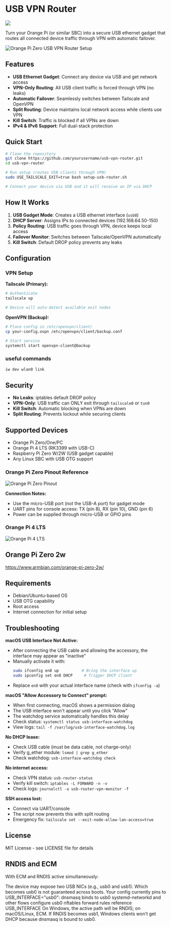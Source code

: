 # USB VPN Router

![](./images/routing.svg)

Turn your Orange Pi (or similar SBC) into a secure USB ethernet gadget that routes all connected device traffic through VPN with automatic failover.

![Orange Pi Zero USB VPN Router Setup](images/orangepi-zero-setup.webp)

## Features

- **USB Ethernet Gadget**: Connect any device via USB and get network access
- **VPN-Only Routing**: All USB client traffic is forced through VPN (no leaks)
- **Automatic Failover**: Seamlessly switches between Tailscale and OpenVPN
- **Split Routing**: Device maintains local network access while clients use VPN
- **Kill Switch**: Traffic is blocked if all VPNs are down
- **IPv4 & IPv6 Support**: Full dual-stack protection

## Quick Start

```bash
# Clone the repository
git clone https://github.com/yourusername/usb-vpn-router.git
cd usb-vpn-router

# Run setup (routes USB clients through VPN)
sudo USE_TAILSCALE_EXIT=true bash setup-usb-router.sh

# Connect your device via USB and it will receive an IP via DHCP
```

## How It Works

1. **USB Gadget Mode**: Creates a USB ethernet interface (`usb0`)
2. **DHCP Server**: Assigns IPs to connected devices (192.168.64.50-150)
3. **Policy Routing**: USB traffic goes through VPN, device keeps local access
4. **Failover Monitor**: Switches between Tailscale/OpenVPN automatically
5. **Kill Switch**: Default DROP policy prevents any leaks

## Configuration

### VPN Setup

**Tailscale (Primary):**
```bash
# Authenticate
tailscale up

# Device will auto-detect available exit nodes
```

**OpenVPN (Backup):**
```bash
# Place config in /etc/openvpn/client/
cp your-config.ovpn /etc/openvpn/client/backup.conf

# Start service
systemctl start openvpn-client@backup
```


### useful commands

```bash
iw dev wlan0 link
```

## Security

- **No Leaks**: iptables default DROP policy
- **VPN-Only**: USB traffic can ONLY exit through `tailscale0` or `tun0`
- **Kill Switch**: Automatic blocking when VPNs are down
- **Split Routing**: Prevents lockout while securing clients

## Supported Devices

- Orange Pi Zero/One/PC
- Orange Pi 4 LTS (RK3399 with USB-C)
- Raspberry Pi Zero W/2W (USB gadget capable)
- Any Linux SBC with USB OTG support

### Orange Pi Zero Pinout Reference
![Orange Pi Zero Pinout](images/pinout.webp)

**Connection Notes:**
- Use the micro-USB port (not the USB-A port) for gadget mode
- UART pins for console access: TX (pin 8), RX (pin 10), GND (pin 6)
- Power can be supplied through micro-USB or GPIO pins

### Orange Pi 4 LTS

![Orange Pi 4 LTS](images/orangepi4lts-pinout.webp)

## Orange Pi Zero 2w

https://www.armbian.com/orange-pi-zero-2w/


## Requirements

- Debian/Ubuntu-based OS
- USB OTG capability
- Root access
- Internet connection for initial setup

## Troubleshooting


**macOS USB Interface Not Active:**
- After connecting the USB cable and allowing the accessory, the interface may appear as "inactive"
- Manually activate it with:
  ```bash
  sudo ifconfig en8 up          # Bring the interface up
  sudo ipconfig set en8 DHCP     # Trigger DHCP client
  ```
- Replace `en8` with your actual interface name (check with `ifconfig -a`)

**macOS "Allow Accessory to Connect" prompt:**
- When first connecting, macOS shows a permission dialog
- The USB interface won't appear until you click "Allow"
- The watchdog service automatically handles this delay
- Check status: `systemctl status usb-interface-watchdog`
- View logs: `tail -f /var/log/usb-interface-watchdog.log`

**No DHCP lease:**
- Check USB cable (must be data cable, not charge-only)
- Verify g_ether module: `lsmod | grep g_ether`
- Check watchdog: `usb-interface-watchdog check`

**No internet access:**
- Check VPN status: `usb-router-status`
- Verify kill switch: `iptables -L FORWARD -n -v`
- Check logs: `journalctl -u usb-router-vpn-monitor -f`

**SSH access lost:**
- Connect via UART/console
- The script now prevents this with split routing
- Emergency fix: `tailscale set --exit-node-allow-lan-access=true`

## License

MIT License - see LICENSE file for details


## RNDIS and ECM

With ECM and RNDIS active simultaneously:

The device may expose two USB NICs (e.g., usb0 and usb1). Which becomes usb0 is not guaranteed across boots.
Your config currently pins to USB_INTERFACE="usb0":
dnsmasq binds to usb0
systemd-networkd and other flows configure usb0
nftables forward rules reference USB_INTERFACE
On Windows, the active path will be RNDIS; on macOS/Linux, ECM. If RNDIS becomes usb1, Windows clients won’t get DHCP because dnsmasq is bound to usb0.